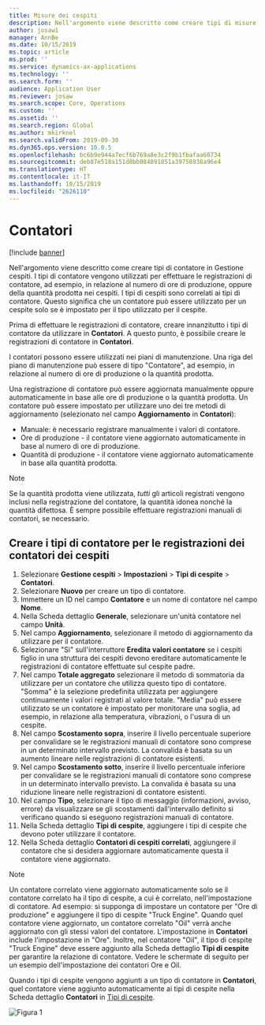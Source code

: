 ```yaml
---
title: Misure dei cespiti
description: Nell'argomento viene descritto come creare tipi di misure dei cespiti in Gestione cespiti.
author: josaw1
manager: AnnBe
ms.date: 10/15/2019
ms.topic: article
ms.prod: ''
ms.service: dynamics-ax-applications
ms.technology: ''
ms.search.form: ''
audience: Application User
ms.reviewer: josaw
ms.search.scope: Core, Operations
ms.custom: ''
ms.assetid: ''
ms.search.region: Global
ms.author: mkirknel
ms.search.validFrom: 2019-09-30
ms.dyn365.ops.version: 10.0.5
ms.openlocfilehash: bc6b9e944a7ecf6b769a8e3c2f9b1fbafaa60734
ms.sourcegitcommit: deb87e518a151d8bb084891851a39758938a96e4
ms.translationtype: HT
ms.contentlocale: it-IT
ms.lasthandoff: 10/15/2019
ms.locfileid: "2626110"
---
```

# <a name="counters"></a>Contatori

[!include [banner](../../includes/banner.md)]

Nell'argomento viene descritto come creare tipi di contatore in Gestione cespiti. I tipi di contatore vengono utilizzati per effettuare le registrazioni di contatore, ad esempio, in relazione al numero di ore di produzione, oppure della quantità prodotta nei cespiti. I tipi di cespiti sono correlati ai tipi di contatore. Questo significa che un contatore può essere utilizzato per un cespite solo se è impostato per il tipo utilizzato per il cespite.

Prima di effettuare le registrazioni di contatore, creare innanzitutto i tipi di contatore da utilizzare in **Contatori**. A questo punto, è possibile creare le registrazioni di contatore in **Contatori**. 

I contatori possono essere utilizzati nei piani di manutenzione. Una riga del piano di manutenzione può essere di tipo "Contatore", ad esempio, in relazione al numero di ore di produzione o la quantità prodotta. 

Una registrazione di contatore può essere aggiornata manualmente oppure automaticamente in base alle ore di produzione o la quantità prodotta. Un contatore può essere impostato per utilizzare uno dei tre metodi di aggiornamento (selezionato nel campo **Aggiornamento** in **Contatori**):
  
- Manuale: è necessario registrare manualmente i valori di contatore.  
- Ore di produzione - il contatore viene aggiornato automaticamente in base al numero di ore di produzione.  
- Quantità di produzione - il contatore viene aggiornato automaticamente in base alla quantità prodotta.  

>[!NOTE]
>Se la quantità prodotta viene utilizzata, *tutti* gli articoli registrati vengono inclusi nella registrazione del contatore, la quantità idonea nonché la quantità difettosa. È sempre possibile effettuare registrazioni manuali di contatori, se necessario.

## <a name="create-counter-types-for-asset-counter-registrations"></a>Creare i tipi di contatore per le registrazioni dei contatori dei cespiti

1. Selezionare **Gestione cespiti** > **Impostazioni** > **Tipi di cespite** > **Contatori**.
2. Selezionare **Nuovo** per creare un tipo di contatore.
3. Immettere un ID nel campo **Contatore** e un nome di contatore nel campo **Nome**.
4. Nella Scheda dettaglio **Generale**, selezionare un'unità contatore nel campo **Unità**.
5. Nel campo **Aggiornamento**, selezionare il metodo di aggiornamento da utilizzare per il contatore.
6. Selezionare "Sì" sull'interruttore **Eredita valori contatore** se i cespiti figlio in una struttura dei cespiti devono ereditare automaticamente le registrazioni di contatore effettuate sul cespite padre.
7. Nel campo **Totale aggregato** selezionare il metodo di sommatoria da utilizzare per un contatore che utilizza questo tipo di contatore. "Somma" è la selezione predefinita utilizzata per aggiungere continuamente i valori registrati al valore totale. "Media" può essere utilizzato se un contatore è impostato per monitorare una soglia, ad esempio, in relazione alla temperatura, vibrazioni, o l'usura di un cespite. 
8. Nel campo **Scostamento sopra**, inserire il livello percentuale superiore per convalidare se le registrazioni manuali di contatore sono comprese in un determinato intervallo previsto. La convalida è basata su un aumento lineare nelle registrazioni di contatore esistenti.
9. Nel campo **Scostamento sotto**, inserire il livello percentuale inferiore per convalidare se le registrazioni manuali di contatore sono comprese in un determinato intervallo previsto. La convalida è basata su una riduzione lineare nelle registrazioni di contatore esistenti.
10. Nel campo **Tipo**, selezionare il tipo di messaggio (informazioni, avviso, errore) da visualizzare se gli scostamenti dall'intervallo definito si verificano quando si eseguono registrazioni manuali di contatore.
11. Nella Scheda dettaglio **Tipi di cespite**, aggiungere i tipi di cespite che devono poter utilizzare il contatore.
12. Nella Scheda dettaglio **Contatori di cespiti correlati**, aggiungere il contatore che si desidera aggiornare automaticamente questa il contatore viene aggiornato.


>[!NOTE]
>Un contatore correlato viene aggiornato automaticamente solo se il contatore correlato ha il tipo di cespite, a cui è correlato, nell'impostazione di contatore. Ad esempio: si supponga di impostare un contatore per "Ore di produzione" e aggiungere il tipo di cespite "Truck Engine". Quando quel contatore viene aggiornato, un contatore correlato "Oil" verrà anche aggiornato con gli stessi valori del contatore. L'impostazione in **Contatori** include l'impostazione in "Ore". Inoltre, nel contatore "Oil", il tipo di cespite "Truck Engine" deve essere aggiunto alla Scheda dettaglio **Tipi di cespite** per garantire la relazione di contatore. Vedere le schermate di seguito per un esempio dell'impostazione dei contatori Ore e Oil.

Quando i tipi di cespite vengono aggiunti a un tipo di contatore in **Contatori**, quel contatore viene aggiunto automaticamente ai tipi di cespite nella Scheda dettaglio **Contatori** in [Tipi di cespite](../setup-for-objects/object-types.md).

![Figura 1](media/071-setup-for-objects.png)


